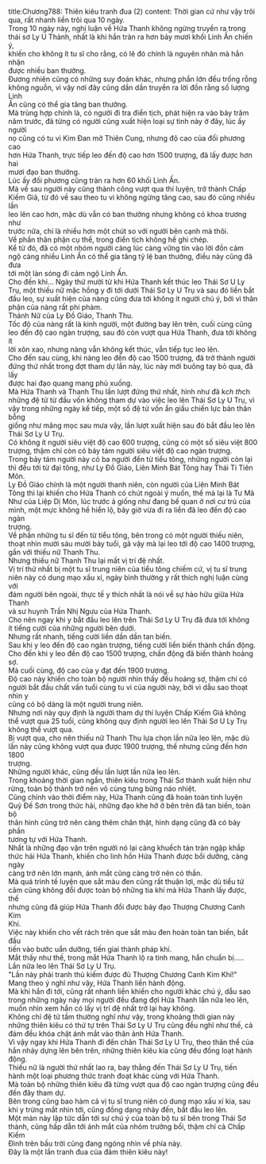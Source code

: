 title:Chương788: Thiên kiêu tranh đua (2)
content:
Thời gian cứ như vậy trôi qua, rất nhanh liền trôi qua 10 ngày.<br>Trong 10 ngày này, nghị luận về Hứa Thanh không ngừng truyền ra trong<br>thái sơ Ly U Thành, nhất là khi hắn tràn ra hơn bảy mươi khối Linh Ấn chiến ý,<br>khiến cho không ít tu sĩ cho rằng, có lẽ đó chính là nguyên nhân mà hắn nhận<br>được nhiều ban thưởng.<br>Đương nhiên cũng có những suy đoán khác, nhưng phần lớn đều trống rỗng<br>không nguồn, vì vậy nơi đây cũng dần dần truyền ra lời đồn rằng số lượng Linh<br>Ấn cũng có thể gia tăng ban thưởng.<br>Mà trùng hợp chính là, có người đi tra điển tịch, phát hiện ra vào bảy trăm<br>năm trước, đã từng có người cũng xuất hiện loại sự tình này ở đây, lúc ấy người<br>nọ cũng có tu vi Kim Đan mở Thiên Cung, nhưng độ cao của đối phương cao<br>hơn Hứa Thanh, trực tiếp leo đến độ cao hơn 1500 trượng, đã lấy được hơn hai<br>mươi đạo ban thưởng.<br>Lúc ấy đối phương cũng tràn ra hơn 60 khối Linh Ấn.<br>Mà về sau người này cũng thành công vượt qua thí luyện, trở thành Chấp<br>Kiếm Giả, từ đó về sau theo tu vi không ngừng tăng cao, sau đó cũng nhiều lần<br>leo lên cao hơn, mặc dù vẫn có ban thưởng nhưng không có khoa trương như<br>trước nữa, chỉ là nhiều hơn một chút so với người bên cạnh mà thôi.<br>Về phần thân phận cụ thể, trong điển tịch không hề ghi chép.<br>Kể từ đó, đã có một nhóm người càng lúc càng vững tin vào lời đồn cảm<br>ngộ càng nhiều Linh Ấn có thể gia tăng tỷ lệ ban thưởng, điều này cũng đã đưa<br>tới một làn sóng đi cảm ngộ Linh Ấn.<br>Cho đến khi... Ngày thứ mười từ khi Hứa Thanh kết thúc leo Thái Sơ U Ly<br>Trụ, một thiếu nữ mặc hồng y đi tới dưới Thái Sơ Ly U Trụ và sau đó liền bắt<br>đầu leo, sự xuất hiện của nàng cũng đưa tới không ít người chú ý, bởi vì thân<br>phận của nàng rất phi phàm.<br>Thánh Nữ của Ly Đồ Giáo, Thanh Thu.<br>Tốc độ của nàng rất là kinh người, một đường bay lên trên, cuối cùng cũng<br>leo đến độ cao ngàn trượng, sau đó còn vượt qua Hứa Thanh, đưa tới không ít<br>lời xôn xao, nhưng nàng vẫn không kết thúc, vẫn tiếp tục leo lên.<br>Cho đến sau cùng, khi nàng leo đến độ cao 1500 trượng, đã trở thành người<br>đứng thứ nhất trong đợt tham dự lần này, lúc này mới buông tay bỏ qua, đã lấy<br>được hai đạo quang mang phủ xuống.<br>Mà Hứa Thanh và Thanh Thu lần lượt đứng thứ nhất, hình như đã k*ch th*ch<br>những đệ tử từ đầu vốn không tham dự vào việc leo lên Thái Sơ Ly U Trụ, vì<br>vậy trong những ngày kế tiếp, một số đệ tử vốn ẩn giấu chiến lực bản thân bỗng<br>giống như măng mọc sau mưa vậy, lần lượt xuất hiện sau đó bắt đầu leo lên<br>Thái Sơ Ly U Trụ.<br>Có không ít người siêu việt độ cao 600 trượng, cũng có một số siêu việt 800<br>trượng, thậm chí còn có bảy tám người siêu việt độ cao ngàn trượng.<br>Trong bảy tám người này có ba người đến từ tiểu tông, những người còn lại<br>thì đều tới từ đại tông, như Ly Đồ Giáo, Liên Minh Bát Tông hay Thái Ti Tiên<br>Môn.<br>Ly Đồ Giáo chính là một người thanh niên, còn người của Liên Minh Bát<br>Tông thì lại khiến cho Hứa Thanh có chút ngoài ý muốn, thế mà lại là Tư Mã<br>Như của Liệp Dị Môn, lúc trước ả giống như đang bế quan ở nơi cư trú của<br>mình, một mực không hề hiển lộ, bây giờ vừa đi ra liền đã leo đến độ cao ngàn<br>trượng.<br>Về phần những tu sĩ đến từ tiểu tông, bên trong có một người thiếu niên,<br>thoạt nhìn mười sáu mười bảy tuổi, gã vậy mà lại leo tới độ cao 1400 trượng,<br>gần với thiếu nữ Thanh Thu.<br>Nhưng thiếu nữ Thanh Thu lại mất vị trí đệ nhất.<br>Vị trí thứ nhất bị một tu sĩ trung niên của tiểu tông chiếm cứ, vị tu sĩ trung<br>niên này có dung mạo xấu xí, ngày bình thường y rất thích nghị luận cùng với<br>đám người bên ngoài, thực tế y thích nhất là nói về sự hảo hữu giữa Hứa Thanh<br>và sư huynh Trần Nhị Ngưu của Hứa Thanh.<br>Cho nên ngay khi y bắt đầu leo lên trên Thái Sơ Ly U Trụ đã đưa tới không<br>ít tiếng cười của những người bên dưới.<br>Nhưng rất nhanh, tiếng cười liền dần dần tan biến.<br>Sau khi y leo đến độ cao ngàn trượng, tiếng cười liền biến thành chấn động.<br>Cho đến khi y leo đến độ cao 1500 trượng, chấn động đã biến thành hoảng<br>sợ.<br>Mà cuối cùng, độ cao của y đạt đến 1900 trượng.<br>Độ cao này khiến cho toàn bộ người nhìn thấy đều hoảng sợ, thậm chí có<br>người bắt đầu chất vấn tuổi cùng tu vi của người này, bởi vì dẫu sao thoạt nhìn y<br>cũng có bộ dáng là một người trung niên.<br>Nhưng nơi này quy định là người tham dự thí luyện Chấp Kiếm Giả không<br>thể vượt qua 25 tuổi, cũng không quy định người leo lên Thái Sơ U Ly Trụ<br>không thể vượt qua.<br>Bị vượt qua, cho nên thiếu nữ Thanh Thu lựa chọn lần nữa leo lên, mặc dù<br>lần này cũng không vượt qua được 1900 trượng, thế nhưng cũng đến hơn 1800<br>trượng.<br>Những người khác, cũng đều lần lượt lần nữa leo lên.<br>Trong khoảng thời gian ngắn, thiên kiêu trong Thái Sơ thành xuất hiện như<br>rừng, toàn bộ thành trở nên vô cùng tưng bừng náo nhiệt.<br>Cũng chính vào thời điểm này, Hứa Thanh cũng đã hoàn toàn tinh luyện<br>Quỷ Đế Sơn trong thức hải, những đạo khe hở ở bên trên đã tan biến, toàn bộ<br>thân hình cũng trở nên càng thêm chân thật, hình dạng cũng đã có bảy phần<br>tương tự với Hứa Thanh.<br>Nhất là những đạo vận trên người nó lại càng khuếch tán tràn ngập khắp<br>thức hải Hứa Thanh, khiến cho linh hồn Hứa Thanh được bồi dưỡng, càng ngày<br>càng trở nên lớn mạnh, ánh mắt cũng càng trở nên có thần.<br>Mà quá trình tế luyện que sắt màu đen cũng rất thuận lợi, mặc dù tiểu tử<br>câm cũng không đổi được toàn bộ những tia khí mà Hứa Thanh lấy được, thế<br>nhưng cũng đã giúp Hứa Thanh đổi được bảy đạo Thượng Chương Canh Kim<br>Khí.<br>Việc này khiến cho vết rách trên que sắt màu đen hoàn toàn tan biến, bắt đầu<br>tiến vào bước uẩn dưỡng, tiến giai thành pháp khí.<br>Mắt thấy như thế, trong mắt Hứa Thanh lộ ra tinh mang, hắn chuẩn bị.....<br>Lần nữa leo lên Thái Sơ Ly U Trụ.<br>"Lần này phải tranh thủ kiếm được đủ Thượng Chương Canh Kim Khí!"<br>Mang theo ý nghĩ như vậy, Hứa Thanh liền hành động.<br>Mà khi hắn đi tới, cũng rất nhanh liền khiến cho người khác chú ý, dẫu sao<br>trong những ngày này mọi người đều đang đợi Hứa Thanh lần nữa leo lên,<br>muốn nhìn xem hắn có lấy vị trí đệ nhất trở lại hay không.<br>Không chỉ đệ tử tầm thường nghĩ như vậy, trong khoảng thời gian này<br>những thiên kiêu có thứ tự trên Thái Sơ Ly U Trụ cũng đều nghĩ như thế, cả<br>đám đều khóa chặt ánh mắt vào thân ảnh Hứa Thanh.<br>Vì vậy ngay khi Hứa Thanh đi đến chân Thái Sơ Ly U Trụ, theo thân thể của<br>hắn nhảy dựng lên bên trên, những thiên kiêu kia cũng đều đồng loạt hành<br>động.<br>Thiếu nữ là người thứ nhất lao ra, bay thẳng đến Thái Sơ Ly U Trụ, tiến<br>hành một loại phương thức tranh đoạt khác cùng với Hứa Thanh.<br>Mà toàn bộ những thiên kiêu đã từng vượt qua độ cao ngàn trượng cũng đều<br>đến đây tham dự.<br>Bên trong cũng bao hàm cả vị tu sĩ trung niên có dung mạo xấu xí kia, sau<br>khi y trừng mắt nhìn tới, cũng đồng dạng nhảy đến, bắt đầu leo lên.<br>Một màn này lập tức dẫn tới sự chú ý của toàn bộ tu sĩ bên trong Thái Sơ<br>thành, cũng hấp dẫn tới ánh mắt của nhóm trưởng bối, thậm chí cả Chấp Kiếm<br>Đình trên bầu trời cũng đang ngóng nhìn về phía này.<br>Đây là một lần tranh đua của đám thiên kiêu này!